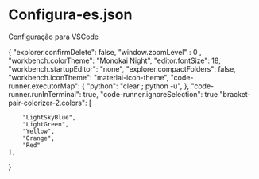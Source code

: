 # Configura-es.json
Configuração para VSCode

{
    "explorer.confirmDelete": false,
    "window.zoomLevel" : 0 ,
    "workbench.colorTheme": "Monokai Night",
    "editor.fontSize": 18,
    "workbench.startupEditor": "none",
    "explorer.compactFolders": false,
    "workbench.iconTheme": "material-icon-theme",
    "code-runner.executorMap": {
        "python": "clear ; python -u",
    },
    "code-runner.runInTerminal": true,
    "code-runner.ignoreSelection": true
    "bracket-pair-colorizer-2.colors": [

        "LightSkyBlue",
        "LightGreen",
        "Yellow",
        "Orange",
        "Red"
    ], 
}
